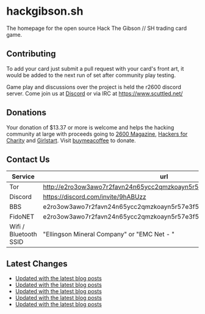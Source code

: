 # hackgibson.sh
The homepage for the open source Hack The Gibson // SH trading card game.


## Contributing

To add your card just submit a pull request with your card's front art, it would be added to the next run of set after community play testing.

Game play and discussions over the project is held the r2600 discord server. Come join us at [Discord](https://discord.com/invite/9hABUzz) or via IRC at https://www.scuttled.net/


## Donations

Your donation of $13.37 or more is welcome and helps the hacking community at large with proceeds going to [2600 Magazine](https://2600.com/), [Hackers for Charity](https://hackersforcharity.org) and [Girlstart](https://girlstart.org).  Visit [buymeacoffee](https://www.buymeacoffee.com/hackgibson.sh) to donate.


## Contact Us

Service | url
-|-
Tor | http://e2ro3ow3awo7r2favn24n65ycc2qmzkoayn5r57e3f56nvjwdcgg32ad.onion
Discord | https://discord.com/invite/9hABUzz
BBS | e2ro3ow3awo7r2favn24n65ycc2qmzkoayn5r57e3f56nvjwdcgg32ad.onion:23
FidoNET | e2ro3ow3awo7r2favn24n65ycc2qmzkoayn5r57e3f56nvjwdcgg32ad.onion:24554
Wifi / Bluetooth SSID | "Ellingson Mineral Company" or "EMC Net - <fidonet address>"

## Latest Changes
<!-- BLOG-POST-LIST:START -->
- [Updated with the latest blog posts](https://github.com/DFW2600/hackgibson.sh/commit/fdca57b38059ad7d33aa530d30c34f87860ecc12)
- [Updated with the latest blog posts](https://github.com/DFW2600/hackgibson.sh/commit/bbe24573a6bf7cc51da1b0b83a2a75f2cd9f3a8b)
- [Updated with the latest blog posts](https://github.com/DFW2600/hackgibson.sh/commit/12fd41467ba8690ffce294a19bdf708837660551)
- [Updated with the latest blog posts](https://github.com/DFW2600/hackgibson.sh/commit/e263dd0c8920fa60736a830d3b71cc4be27faa7e)
- [Updated with the latest blog posts](https://github.com/DFW2600/hackgibson.sh/commit/d791058bcae2d57e6cf0b013149e6b5fba29b490)
<!-- BLOG-POST-LIST:END -->
